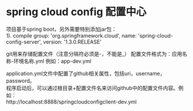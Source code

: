 # spring cloud config 配置中心
项目基于spring boot，另外需要特别添加jar包：  
	1). compile group: 'org.springframework.cloud', name: 'spring-cloud-config-server', version: '1.3.0.RELEASE'

git用来存储配置文件（注意分隔符必须是-，不能是_）
配置文件格式为：应用名称-环境名称.yml  例如：app-dev.yml

application.yml文件中配置了github相关属性，包括uri，username，password。  
程序启动后，可以通过根目录+配置文件名来访问github中的配置文件内容。例如：  
http://localhost:8888/springcloudconfigclient-dev.yml  
